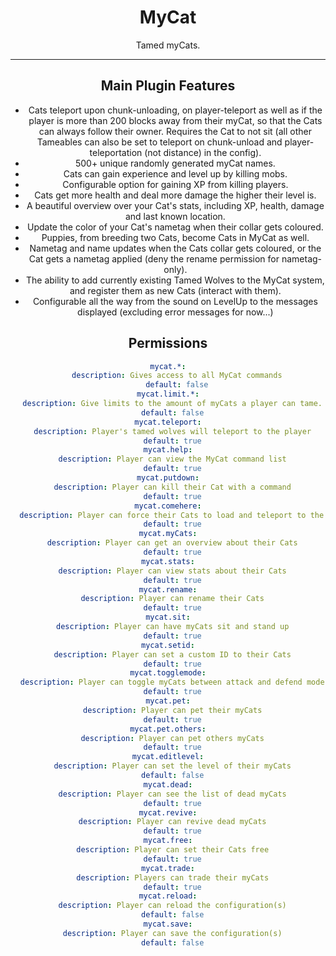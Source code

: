<h1 align="center">MyCat</h1>
<div align="center">

Tamed myCats.

___

## Main Plugin Features
*	Cats teleport upon chunk-unloading, on player-teleport as well as if the player is more than 200 blocks away from their myCat, so that the Cats can always follow their owner. Requires the Cat to not sit (all other Tameables can also be set to teleport on chunk-unload and player-teleportation (not distance) in the config).
*	500+ unique randomly generated myCat names.
*	Cats can gain experience and level up by killing mobs.
*	Configurable option for gaining XP from killing players.
*	Cats get more health and deal more damage the higher their level is.
*	A beautiful overview over your Cat's stats, including XP, health, damage and last known location.
*	Update the color of your Cat's nametag when their collar gets coloured.
*	Puppies, from breeding two Cats, become Cats in MyCat as well.
*	Nametag and name updates when the Cats collar gets coloured, or the Cat gets a nametag applied (deny the rename permission for nametag-only).
*	The ability to add currently existing Tamed Wolves to the MyCat system, and register them as new Cats (interact with them).
*	Configurable all the way from the sound on LevelUp to the messages displayed (excluding error messages for now...)

## Permissions
```YAML
mycat.*:
    description: Gives access to all MyCat commands
    default: false
mycat.limit.*:
  description: Give limits to the amount of myCats a player can tame.
  default: false
mycat.teleport:
  description: Player's tamed wolves will teleport to the player
  default: true
mycat.help:
  description: Player can view the MyCat command list
  default: true
mycat.putdown:
  description: Player can kill their Cat with a command
  default: true
mycat.comehere:
  description: Player can force their Cats to load and teleport to the position of the player
  default: true
mycat.myCats:
  description: Player can get an overview about their Cats
  default: true
mycat.stats:
  description: Player can view stats about their Cats
  default: true
mycat.rename:
  description: Player can rename their Cats
  default: true
mycat.sit:
  description: Player can have myCats sit and stand up
  default: true
mycat.setid:
  description: Player can set a custom ID to their Cats
  default: true
mycat.togglemode:
  description: Player can toggle myCats between attack and defend mode
  default: true
mycat.pet:
  description: Player can pet their myCats
  default: true
mycat.pet.others:
  description: Player can pet others myCats
  default: true
mycat.editlevel:
  description: Player can set the level of their myCats
  default: false
mycat.dead:
  description: Player can see the list of dead myCats
  default: true
mycat.revive:
  description: Player can revive dead myCats
  default: true
mycat.free:
  description: Player can set their Cats free
  default: true
mycat.trade:
  description: Players can trade their myCats
  default: true
mycat.reload:
  description: Player can reload the configuration(s)
  default: false
mycat.save:
  description: Player can save the configuration(s)
  default: false
```
